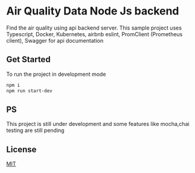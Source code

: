 # Air Quality Data Node Js backend

Find the air quality using api backend server. This sample project uses Typescript, Docker, Kubernetes, airbnb eslint, PromClient (Prometheus client), Swagger for api documentation

## Get Started

To run the project in development mode

```bash
npm i
npm run start-dev
```

## PS

This project is still under development and some features like mocha,chai testing are still pending

## License

[MIT](https://choosealicense.com/licenses/mit/)
